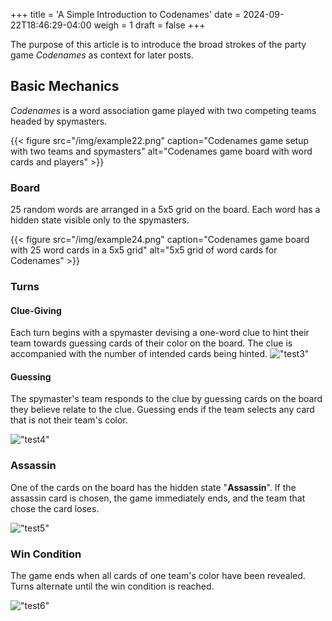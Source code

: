 +++
title = 'A Simple Introduction to Codenames'
date = 2024-09-22T18:46:29-04:00
weigh = 1
draft = false
+++


The purpose of this article is to introduce the broad strokes of the party game *Codenames* as context for later posts.

## Basic Mechanics

*Codenames* is a word association game played with two competing teams headed by spymasters.

{{< figure src="/img/example22.png" caption="Codenames game setup with two teams and spymasters" alt="Codenames game board with word cards and players" >}}


### Board

25 random words are arranged in a 5x5 grid on the board. Each word has a hidden state visible only to the spymasters. 

{{< figure src="/img/example24.png" caption="Codenames game board with 25 word cards in a 5x5 grid" alt="5x5 grid of word cards for Codenames" >}}


### Turns

#### Clue-Giving

Each turn begins with a spymaster devising a one-word clue to hint their team towards guessing cards of their color on the board. The clue is accompanied with the number of intended cards being hinted.
!["test3"](/img/example25.png)

#### Guessing

The spymaster's team responds to the clue by guessing cards on the board they believe relate to the clue. Guessing ends if the team selects any card that is not their team's color.

!["test4"](/img/example21.png) 

### Assassin

One of the cards on the board has the hidden state "**Assassin**". If the assassin card is chosen, the game immediately ends, and the team that chose the card loses.

!["test5"](/img/example26.png)

### Win Condition

The game ends when all cards of one team's color have been revealed. Turns alternate until the win condition is reached.

!["test6"](/img/example27.png)
